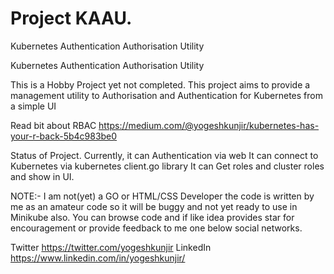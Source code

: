 # Project KAAU.

Kubernetes Authentication Authorisation Utility

Kubernetes Authentication Authorisation Utility

This is a Hobby Project yet not completed. This project aims to provide a management utility to Authorisation and Authentication for Kubernetes from a simple UI

Read bit about RBAC
https://medium.com/@yogeshkunjir/kubernetes-has-your-r-back-5b4c983be0


Status of Project.
Currently, it can Authentication via web
It can connect to Kubernetes via kubernetes client.go library
It can Get roles and cluster roles and show in UI.


NOTE:- I am not(yet) a GO or HTML/CSS Developer the code is written by me as an amateur code so it will be buggy and not yet ready to use in Minikube also. You can browse code and if like idea provides star for encouragement or provide feedback to me one below social networks. 

Twitter https://twitter.com/yogeshkunjir
LinkedIn https://www.linkedin.com/in/yogeshkunjir/

